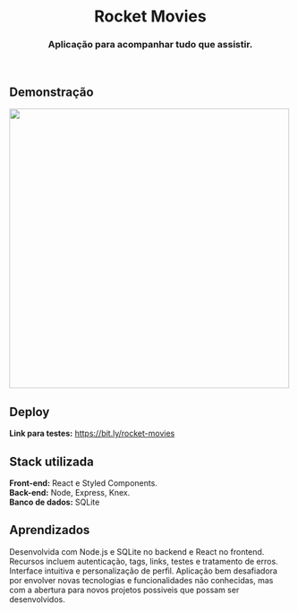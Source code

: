 <h1 align="center">Rocket Movies</h1>

<h3 align="center">
Aplicação para acompanhar tudo que assistir.</h3>
<br>

## Demonstração

<p>
    <img width="500" src="./src/assets/demostracao.gif"></img>
</p>

## Deploy

**Link para testes:** <a target="_blank" href="https://superb-dango-467255.netlify.app/">https://bit.ly/rocket-movies</a>

## Stack utilizada

**Front-end:** React e Styled Components. <br>
**Back-end:** Node, Express, Knex. <br>
**Banco de dados:** SQLite

## Aprendizados

Desenvolvida com Node.js e SQLite no backend e React no frontend. Recursos incluem autenticação, tags, links, testes e tratamento de erros. Interface intuitiva e personalização de perfil.
Aplicação bem desafiadora por envolver novas tecnologias e funcionalidades não conhecidas, mas com a abertura para novos projetos possiveis que possam ser desenvolvidos.